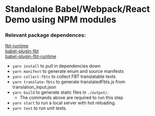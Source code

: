 # Standalone Babel/Webpack/React Demo using NPM modules

### Relevant package dependences:
[fbt-runtime](https://www.npmjs.com/package/fbt-runtime)  
[babel-plugin-fbt](https://www.npmjs.com/package/babel-plugin-fbt)  
[babel-plugin-fbt-runtime](https://www.npmjs.com/package/babel-plugin-fbt-runtime)  

* `yarn install` to pull in dependencies down
* `yarn manifest` to generate enum and source manifests
* `yarn collect-fbts` to collect FBT translatable texts
* `yarn translate-fbts` to generate translatedFbts.js from translation_input.json
* `yarn build` to generate static files in `./output/`.
  * The commands above are required to run this step
* `yarn start` to run a local server with hot reloading.
* `yarn test` to run unit tests.
